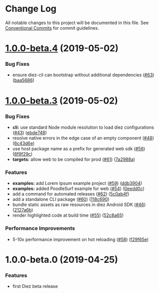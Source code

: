 # Change Log

All notable changes to this project will be documented in this file.
See [Conventional Commits](https://conventionalcommits.org) for commit guidelines.

# [1.0.0-beta.4](https://github.com/diez/diez/compare/v1.0.0-beta.3...v1.0.0-beta.4) (2019-05-02)


### Bug Fixes

* ensure diez-cli can bootstrap without additional dependencies ([#63](https://github.com/diez/diez/issues/63)) ([baa5686](https://github.com/diez/diez/commit/baa5686))





# [1.0.0-beta.3](https://github.com/diez/diez/compare/v1.0.0-beta.0...v1.0.0-beta.3) (2019-05-02)


### Bug Fixes

* **cli:** use standard Node module resolution to load diez configurations ([#43](https://github.com/diez/diez/issues/43)) ([ebde748](https://github.com/diez/diez/commit/ebde748))
* resolve native errors in the edge case of an empty component ([#48](https://github.com/diez/diez/issues/48)) ([6c43d6e](https://github.com/diez/diez/commit/6c43d6e))
* use host package name as a prefix for generated web sdk ([#56](https://github.com/diez/diez/issues/56)) ([6f9f29c](https://github.com/diez/diez/commit/6f9f29c))
* **targets:** allow web to be compiled for prod ([#61](https://github.com/diez/diez/issues/61)) ([7a2988a](https://github.com/diez/diez/commit/7a2988a))


### Features

* **examples:** add Lorem Ipsum example project ([#59](https://github.com/diez/diez/issues/59)) ([ddb3904](https://github.com/diez/diez/commit/ddb3904))
* **examples:** added PoodleSurf example for web ([#54](https://github.com/diez/diez/issues/54)) ([0eedd0c](https://github.com/diez/diez/commit/0eedd0c))
* add a command for automated releases ([#62](https://github.com/diez/diez/issues/62)) ([5c0ab4f](https://github.com/diez/diez/commit/5c0ab4f))
* add a standalone CLI package ([#60](https://github.com/diez/diez/issues/60)) ([118c690](https://github.com/diez/diez/commit/118c690))
* bundle static assets as raw resources in diez Android SDK ([#46](https://github.com/diez/diez/issues/46)) ([2127a6b](https://github.com/diez/diez/commit/2127a6b))
* render highlighted code at build time ([#55](https://github.com/diez/diez/issues/55)) ([52c8a65](https://github.com/diez/diez/commit/52c8a65))


### Performance Improvements

* 5-10x performance improvement on hot reloading ([#58](https://github.com/diez/diez/issues/58)) ([f29f65e](https://github.com/diez/diez/commit/f29f65e))





# 1.0.0-beta.0 (2019-04-25)


### Features

* first Diez beta release
